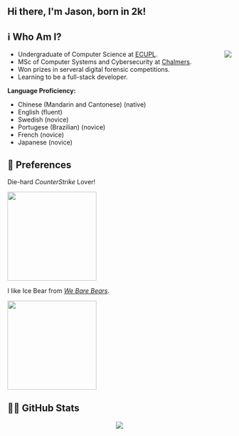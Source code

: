<h2>Hi there, I'm Jason, born in 2k!</h2>

## ℹ Who Am I?

<img align="right" src="https://github-readme-stats.vercel.app/api/top-langs/?username=Jas0n2k"></img>
- Undergraduate of Computer Science at [ECUPL](https://www.ecupl.edu.cn).
- MSc of Computer Systems and Cybersecurity at [Chalmers](https://chalmers.se).
- Won prizes in serveral digital forensic competitions.
- Learning to be a full-stack developer.

<b>Language Proficiency: </b>
 - Chinese (Mandarin and Cantonese) (native)
 - English (fluent)
 - Swedish (novice)
 - Portugese (Brazilian) (novice)
 - French (novice)
 - Japanese (novice)



## 💙 Preferences
<p>Die-hard <em>CounterStrike</em> Lover!</p>
<img src="https://media.giphy.com/media/1wmP98G5dtN4cxG93x/giphy.gif" width="200"></img>

<p>I like Ice Bear from <em><a href="https://en.wikipedia.org/wiki/We_Bare_Bears">We Bare Bears</a></em>.</p>
<img align="center" src="https://media.giphy.com/media/fYqzzDxirohL3ztWco/giphy.gif" width="200"></img>

## 👨‍💻 GitHub Stats

<p align="center"><img src="https://github-readme-stats.vercel.app/api?username=Jas0n2k&show_icons=true"></img></p>
